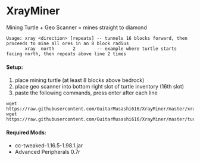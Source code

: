 # XrayMiner
Mining Turtle + Geo Scanner = mines straight to diamond
~~~
Usage: xray <direction> [repeats] -- tunnels 16 blocks forward, then proceeds to mine all ores in an 8 block radius
       xray  north       2        -- example where turtle starts facing north, then repeats above line 2 times                     
~~~

#### Setup:
1) place mining turtle (at least 8 blocks above bedrock)
2) place geo scanner into bottom right slot of turtle inventory (16th slot)
3) paste the following commands, press enter after each line
```
wget https://raw.githubusercontent.com/GuitarMusashi616/XrayMiner/master/xray.lua
wget https://raw.githubusercontent.com/GuitarMusashi616/XrayMiner/master/turtle.lua
```

#### Required Mods:
* cc-tweaked-1.16.5-1.98.1.jar
* Advanced Peripherals 0.7r